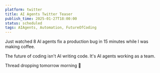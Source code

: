```yaml
---
platform: twitter
title: AI Agents Twitter Teaser
publish_time: 2025-01-27T18:00:00
status: scheduled
tags: AIAgents, Automation, FutureOfCoding
---
```


Just watched 8 AI agents fix a production bug in 15 minutes while I was making coffee.

The future of coding isn't AI writing code.
It's AI agents working as a team.

Thread dropping tomorrow morning 🧵